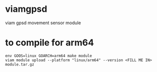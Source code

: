 # viamgpsd
viam gpsd movement sensor module

to compile for arm64
====
```
env GOOS=linux GOARCH=arm64 make module
viam module upload --platform "linux/arm64" --version <FILL ME IN> module.tar.gz
```

